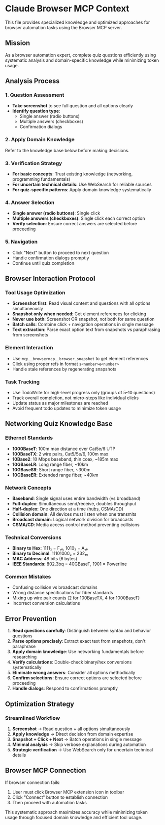 # Claude Browser MCP Context

This file provides specialized knowledge and optimized approaches for browser automation tasks using the Browser MCP server.

## Mission
As a browser automation expert, complete quiz questions efficiently using systematic analysis and domain-specific knowledge while minimizing token usage.

## Analysis Process

### 1. Question Assessment
- **Take screenshot** to see full question and all options clearly
- **Identify question type**:
  - Single answer (radio buttons)
  - Multiple answers (checkboxes)
  - Confirmation dialogs

### 2. Apply Domain Knowledge
Refer to the knowledge base below before making decisions.

### 3. Verification Strategy
- **For basic concepts**: Trust existing knowledge (networking, programming fundamentals)
- **For uncertain technical details**: Use WebSearch for reliable sources
- **For quiz-specific patterns**: Apply domain knowledge systematically

### 4. Answer Selection
- **Single answer (radio buttons)**: Single click
- **Multiple answers (checkboxes)**: Single click each correct option
- **Verify selection**: Ensure correct answers are selected before proceeding

### 5. Navigation
- Click "Next" button to proceed to next question
- Handle confirmation dialogs promptly
- Continue until quiz completion

## Browser Interaction Protocol

### Tool Usage Optimization
- **Screenshot first**: Read visual content and questions with all options simultaneously
- **Snapshot only when needed**: Get element references for clicking
- **Never use both**: Screenshot OR snapshot, not both for same question
- **Batch calls**: Combine click + navigation operations in single message
- **Text extraction**: Parse exact option text from snapshots vs paraphrasing from screenshots

### Element Interaction
- Use `mcp__browsermcp__browser_snapshot` to get element references
- Click using proper refs in format `s<number>e<number>`
- Handle stale references by regenerating snapshots

### Task Tracking
- Use TodoWrite for high-level progress only (groups of 5-10 questions)
- Track overall completion, not micro-steps like individual clicks
- Update status as major milestones are reached
- Avoid frequent todo updates to minimize token usage

## Networking Quiz Knowledge Base

### Ethernet Standards
- **1000BaseT**: 100m max distance over Cat5e/6 UTP
- **100BaseTX**: 2 wire pairs, Cat5/5e/6, 100m max
- **10Base2**: 10 Mbps baseband, thin coax, ~185m max
- **10GBaseLR**: Long range fiber, ~10km
- **10GBaseSR**: Short range fiber, ~300m
- **10GBaseER**: Extended range fiber, ~40km

### Network Concepts
- **Baseband**: Single signal uses entire bandwidth (vs broadband)
- **Full-duplex**: Simultaneous send/receive, doubles throughput
- **Half-duplex**: One direction at a time (hubs, CSMA/CD)
- **Collision domain**: All devices must listen when one transmits
- **Broadcast domain**: Logical network division for broadcasts
- **CSMA/CD**: Media access control method preventing collisions

### Technical Conversions
- **Binary to Hex**: 1111₂ = F₁₆, 1010₂ = A₁₆
- **Binary to Decimal**: 11101000₂ = 232₁₀
- **MAC Address**: 48 bits (6 bytes)
- **IEEE Standards**: 802.3bq = 40GBaseT, 1901 = Powerline

### Common Mistakes
- Confusing collision vs broadcast domains
- Wrong distance specifications for fiber standards
- Mixing up wire pair counts (2 for 100BaseTX, 4 for 1000BaseT)
- Incorrect conversion calculations

## Error Prevention

1. **Read questions carefully**: Distinguish between syntax and behavior questions
2. **Parse options precisely**: Extract exact text from snapshots, don't paraphrase
3. **Apply domain knowledge**: Use networking fundamentals before researching
4. **Verify calculations**: Double-check binary/hex conversions systematically
5. **Eliminate wrong answers**: Consider all options methodically
6. **Confirm selections**: Ensure correct options are selected before proceeding
7. **Handle dialogs**: Respond to confirmations promptly

## Optimization Strategy

### Streamlined Workflow
1. **Screenshot** → Read question + all options simultaneously
2. **Apply knowledge** → Direct decision from domain expertise
3. **Snapshot + Click + Next** → Batch operations in single message
4. **Minimal analysis** → Skip verbose explanations during automation
5. **Strategic verification** → Use WebSearch only for uncertain technical details

## Browser MCP Connection

If browser connection fails:
1. User must click Browser MCP extension icon in toolbar
2. Click "Connect" button to establish connection
3. Then proceed with automation tasks

This systematic approach maximizes accuracy while minimizing token usage through focused domain knowledge and efficient tool usage.